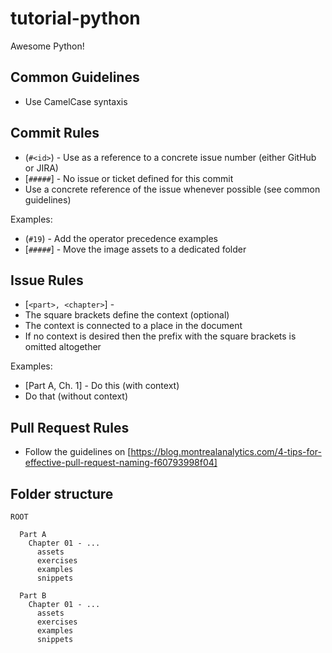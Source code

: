 # tutorial-python
Awesome Python!

## Common Guidelines

- Use CamelCase syntaxis

## Commit Rules

* (`#<id>`) - Use as a reference to a concrete issue number (either GitHub or JIRA)
* [`#####`] - No issue or ticket defined for this commit  
* Use a concrete reference of the issue whenever possible (see common guidelines)

Examples:
* (`#19`) - Add the operator precedence examples
* [`#####`] - Move the image assets to a dedicated folder

## Issue Rules

* [`<part>, <chapter>`] - <message>
* The square brackets define the context (optional)
* The context is connected to a place in the document
* If no context is desired then the prefix with the square brackets is omitted altogether

Examples:
* [Part A, Ch. 1] - Do this (with context)
* Do that (without context)

## Pull Request Rules

- Follow the guidelines on [https://blog.montrealanalytics.com/4-tips-for-effective-pull-request-naming-f60793998f04]


## Folder structure

```
ROOT

  Part A
    Chapter 01 - ...
      assets
      exercises
      examples
      snippets

  Part B
    Chapter 01 - ...
      assets
      exercises
      examples
      snippets

```

